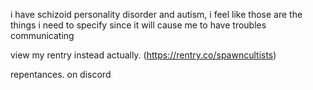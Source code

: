 i have schizoid personality disorder and autism, i feel like those are the things i need to specify since it will cause me to have troubles communicating

view my rentry instead actually. (https://rentry.co/spawncultists)

repentances. on discord
